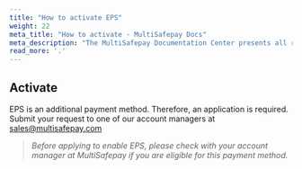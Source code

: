 ```yaml
---
title: "How to activate EPS"
weight: 22
meta_title: "How to activate - MultiSafepay Docs"
meta_description: "The MultiSafepay Documentation Center presents all relevant information about our Plugins and API. You can also find support pages for Payment Methods, Tools and General Questions as well as the contact details of our Support and Integration Teams."
read_more: '.'
---
```

## Activate
EPS is an additional payment method. Therefore, an application is required. Submit your request to one of our account managers at <sales@multisafepay.com>

>_Before applying to enable EPS, please check with your account manager at MultiSafepay if you are eligible for this payment method._
